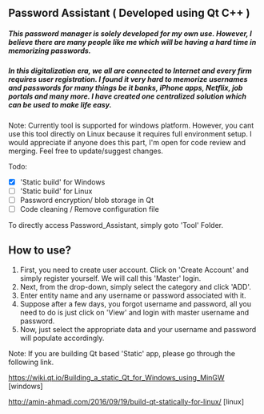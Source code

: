 Password Assistant ( Developed using Qt C++ )
-

##### This password manager is solely developed for my own use. However, I believe there are many people like me which will be having a hard time in memorizing passwords.

##### In this digitalization era, we all are connected to Internet and every firm requires user registration. I found it very hard to memorize usernames and passwords for many things be it banks, iPhone apps, Netflix, job portals and many more. I have created one centralized solution which can be used to make life easy.

Note: Currently tool is supported for windows platform. However, you cant use this tool directly on Linux because it requires full environment setup. I would appreciate if anyone does this part, I'm open for code review and merging. Feel free to update/suggest changes.

Todo:
- [x] 'Static build' for Windows 
- [ ] 'Static build' for Linux
- [ ] Password encryption/ blob storage in Qt
- [ ] Code cleaning / Remove configuration file

To directly access Password_Assistant, simply goto 'Tool' Folder.

How to use?
--

1. First, you need to create user account. Click on 'Create Account' and simply register yourself. We will call this 'Master' login.
2. Next, from the drop-down, simply select the category and click 'ADD'.
3. Enter entity name and any username or password associated with it.
4. Suppose after a few days, you forgot username and password, all you need to do is just click on 'View' and login with master username and password.
5. Now, just select the appropriate data and your username and password will populate accordingly.

Note: If you are building Qt based 'Static' app, please go through the following link.

https://wiki.qt.io/Building_a_static_Qt_for_Windows_using_MinGW [windows]

http://amin-ahmadi.com/2016/09/19/build-qt-statically-for-linux/ [linux] 
